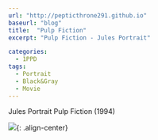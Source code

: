 ```yaml
---
url: "http://pepticthrone291.github.io"
baseurl: "blog"
title:  "Pulp Fiction"
excerpt: "Pulp Fiction - Jules Portrait"

categories:
  - 1PPD
tags:
  - Portrait
  - Black&Gray
  - Movie
---
```

Jules Portrait 
Pulp Fiction (1994)

![](../../assets/images/pulp-fiction-procreate.jpg){: .align-center}
